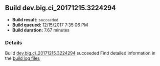 ## Build dev.big.ci_20171215.3224294
- **Build result:** `succeeded`
- **Build queued:** 12/15/2017 7:35:06 PM
- **Build duration:** 7.67 minutes
### Details
Build [dev.big.ci_20171215.3224294](https://winappstudio.visualstudio.com/web/build.aspx?pcguid=a4ef43be-68ce-4195-a619-079b4d9834c2&builduri=vstfs%3a%2f%2f%2fBuild%2fBuild%2f24294) succeeded
Find detailed information in the [build log files](https://uwpctdiags.blob.core.windows.net/buildlogs/dev.big.ci_20171215.3224294_logs.zip)
